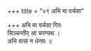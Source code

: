 +++
title = "०९ अभि मा वर्चसा"

+++
अभि मा वर्चसा गिरः  
सिञ्चन्तीर् आ चरण्यथ ।  
अभि वत्सं न धेनवः ॥